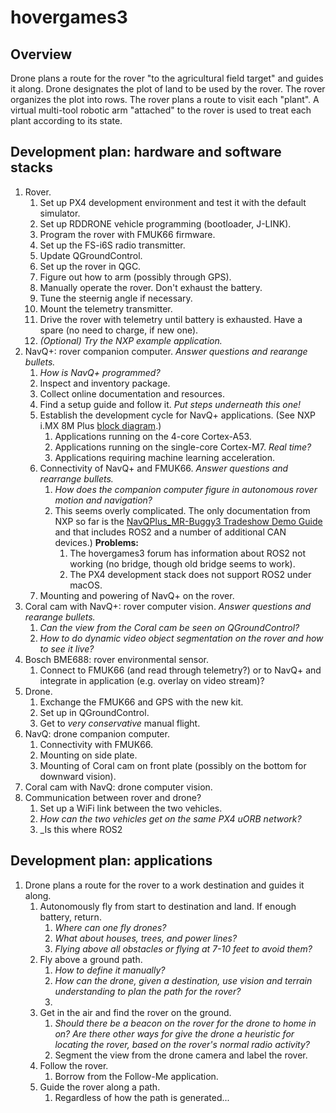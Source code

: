 # hovergames3

## Overview

Drone plans a route for the rover "to the agricultural field target" and guides it along. Drone designates the plot of land to be used by the rover. The rover organizes the plot into rows. The rover plans a route to visit each "plant". A virtual multi-tool robotic arm "attached" to the rover is used to treat each plant according to its state.

## Development plan: hardware and software stacks

1. Rover.
   1. Set up PX4 development environment and test it with the default simulator.
   2. Set up RDDRONE vehicle programming (bootloader, J-LINK).
   3. Program the rover with FMUK66 firmware.
   4. Set up the FS-i6S radio transmitter.
   7. Update QGroundControl.
   5. Set up the rover in QGC.
   6. Figure out how to arm (possibly through GPS).
   8. Manually operate the rover. Don't exhaust the battery.
   9. Tune the steernig angle if necessary.
   10. Mount the telemetry transmitter.
   11. Drive the rover with telemetry until battery is exhausted. Have a spare (no need to charge, if new one).
   12. _(Optional) Try the NXP example application._
2. NavQ+: rover companion computer. _Answer questions and rearange bullets._
   1. _How is NavQ+ programmed?_
   2. Inspect and inventory package.
   3. Collect online documentation and resources.
   4. Find a setup guide and follow it. _Put steps underneath this one!_
   5. Establish the development cycle for NavQ+ applications. (See NXP i.MX 8M Plus [block diagram](https://www.nxp.com/products/processors-and-microcontrollers/arm-processors/i-mx-applications-processors/i-mx-8-applications-processors/i-mx-8m-plus-arm-cortex-a53-machine-learning-vision-multimedia-and-industrial-iot:IMX8MPLUS).)
      1. Applications running on the 4-core Cortex-A53.
      2. Applications running on the single-core Cortex-M7. _Real time?_
      3. Applications requiring machine learning acceleration. 
   7. Connectivity of NavQ+ and FMUK66. _Answer questions and rearrange bullets._
      1. _How does the companion computer figure in autonomous rover motion and navigation?_
      2. This seems overly complicated. The only documentation from NXP so far is the [NavQPlus_MR-Buggy3 Tradeshow Demo Guide](https://nxp.gitbook.io/8mpnavq/mr-buggy3-demo/mr-buggy3-demo-guide) and that includes ROS2 and a number of additional CAN devices.) __Problems:__
         1. The hovergames3 forum has information about ROS2 not working (no bridge, though old bridge seems to work).
         2. The PX4 development stack does not support ROS2 under macOS.
   8. Mounting and powering of NavQ+ on the rover.
3. Coral cam with NavQ+: rover computer vision. _Answer questions and rearange bullets._ 
   1. _Can the view from the Coral cam be seen on QGroundControl?_
   2. _How to do dynamic video object segmentation on the rover and how to see it live?_
4. Bosch BME688: rover environmental sensor.
   1. Connect to FMUK66 (and read through telemetry?) or to NavQ+ and integrate in application (e.g. overlay on video stream)?
5. Drone.
   1. Exchange the FMUK66 and GPS with the new kit.
   2. Set up in QGroundControl.
   3. Get to _very conservative_ manual flight.
6. NavQ: drone companion computer.
   1. Connectivity with FMUK66.
   2. Mounting on side plate.
   3. Mounting of Coral cam on front plate (possibly on the bottom for downward vision).
8. Coral cam with NavQ: drone computer vision.
9. Communication between rover and drone?
   1. Set up a WiFi link between the two vehicles.
   2. _How can the two vehicles get on the same PX4 uORB network?_
   3. _Is this where ROS2 

## Development plan: applications

1. Drone plans a route for the rover to a work destination and guides it along.
   1. Autonomously fly from start to destination and land. If enough battery, return. 
      1. _Where can one fly drones?_
      2. _What about houses, trees, and power lines?_
      3. _Flying above all obstacles or flying at 7-10 feet to avoid them?_
   2. Fly above a ground path.
      1. _How to define it manually?_
      2. _How can the drone, given a destination, use vision and terrain understanding to plan the path for the rover?_
      3. 
   3. Get in the air and find the rover on the ground.
      1. _Should there be a beacon on the rover for the drone to home in on? Are there other ways for give the drone a heuristic for locating the rover, based on the rover's normal radio activity?_
      2. Segment the view from the drone camera and label the rover.
   4. Follow the rover.
      1. Borrow from the Follow-Me application.
   5. Guide the rover along a path.
      1. Regardless of how the path is generated...
